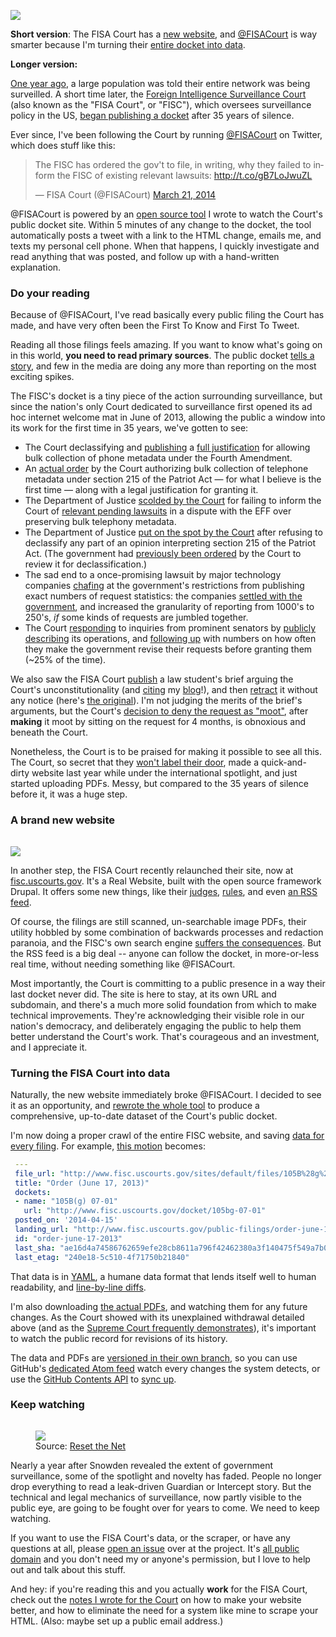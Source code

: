 <a href="https://twitter.com/fisacourt"><img src="https://konklone.com/assets/images/blog/fisacourt/fisc-twitter-2.png" class="border" /></a>

**Short version**: The FISA Court has a [new website](http://www.fisc.uscourts.gov/), and [@FISACourt](https://twitter.com/fisacourt) is way smarter because I'm turning their [entire docket into data](https://github.com/konklone/fisacourt/tree/docket/filings). 

**Longer version:**

[One year ago](https://www.eff.org/deeplinks/2014/05/snowden-anniversary), a large population was told their entire network was being surveilled. A short time later, the [Foreign Intelligence Surveillance Court](https://en.wikipedia.org/wiki/United_States_Foreign_Intelligence_Surveillance_Court) (also known as the "FISA Court", or "FISC"), which oversees surveillance policy in the US, [began publishing a docket](http://arstechnica.com/tech-policy/2013/06/for-the-first-time-secret-court-wont-block-release-of-nsa-opinion/) after 35 years of silence. 

Ever since, I've been following the Court by running [@FISACourt](https://twitter.com/fisacourt) on Twitter, which does stuff like this:

<blockquote class="twitter-tweet" lang="en"><p>The FISC has ordered the gov't to file, in writing, why they failed to inform the FISC of existing relevant lawsuits: <a href="http://t.co/gB7LoJwuZL">http://t.co/gB7LoJwuZL</a></p>— FISA Court (@FISACourt) <a href="https://twitter.com/FISACourt/statuses/447079362995974144">March 21, 2014</a></blockquote>
<script async src="//platform.twitter.com/widgets.js" charset="utf-8"></script>

@FISACourt is powered by an [open source tool](https://github.com/konklone/fisacourt) I wrote to watch the Court's public docket site. Within 5 minutes of any change to the docket, the tool automatically posts a tweet with a link to the HTML change, emails me, and texts my personal cell phone. When that happens, I quickly investigate and read anything that was posted, and follow up with a hand-written explanation.

### Do your reading

Because of @FISACourt, I've read basically every public filing the Court has made, and have very often been the First To Know and First To Tweet.

Reading all those filings feels amazing. If you want to know what's going on in this world, **you need to read primary sources**. The public docket [tells a story](https://gist.github.com/konklone/6314d7de4b1354e4a364), and few in the media are doing any more than reporting on the most exciting spikes.

The FISC's docket is a tiny piece of the action surrounding surveillance, but since the nation's only Court dedicated to surveillance first opened its ad hoc internet welcome mat in June of 2013, allowing the public a window into its work for the first time in 35 years, we've gotten to see:

* The Court declassifying and [publishing](https://twitter.com/FISACourt/status/459804652532686848) a [full justification](http://www.uscourts.gov/uscourts/courts/fisc/br14-01-opinion-order-140425.pdf) for allowing bulk collection of phone metadata under the Fourth Amendment.
* An [actual order](https://twitter.com/FISACourt/status/391250444049063936) by the Court authorizing bulk collection of telephone metadata under section 215 of the Patriot Act — for what I believe is the first time — along with a legal justification for granting it.
* The Department of Justice [scolded by the Court](https://twitter.com/FISACourt/status/447079362995974144) for failing to inform the Court of [relevant pending lawsuits](https://twitter.com/FISACourt/status/444186775100358656) in a dispute with the EFF over preserving bulk telephony metadata.
* The Department of Justice [put on the spot by the Court](https://twitter.com/FISACourt/status/403209352737062912) after refusing to declassify any part of an opinion interpreting section 215 of the Patriot Act. (The government had [previously been ordered](https://twitter.com/FISACourt/status/393737868675256322) by the Court to review it for declassification.)
* The sad end to a once-promising lawsuit by major technology companies [chafing](https://twitter.com/FISACourt/status/415273032563699712) at the government's restrictions from publishing exact numbers of request statistics: the companies [settled with the government](https://twitter.com/FISACourt/status/427942116845576192), and increased the granularity of reporting from 1000's to 250's, *if* some kinds of requests are jumbled together.
* The Court [responding](https://twitter.com/FISACourt/status/369824547010134018) to inquiries from prominent senators by [publicly describing](http://www.uscourts.gov/uscourts/courts/fisc/honorable-patrick-leahy.pdf) its operations, and [following up](http://www.uscourts.gov/uscourts/courts/fisc/ranking-member-grassley-letter-131011.pdf) with numbers on how often they make the government revise their requests before granting them (~25% of the time).

We also saw the FISA Court [publish](https://twitter.com/FISACourt/status/452174858705985536) a law student's brief arguing the Court's unconstitutionality (and [citing](https://twitter.com/konklone/status/452190149632610304) my [blog](https://konklone.com/post/the-door-to-the-fisa-court)!), and then [retract](https://twitter.com/FISACourt/status/453350951811022849) it without any notice (here's [the original](http://konklone.io/fisacourt/backup/2014-04-04-michael-walsh-motion-for-leave-to-file-amicus-brief.pdf)). I'm not judging the merits of the brief's arguments, but the Court's [decision to deny the request as "moot"](http://www.fisc.uscourts.gov/sites/default/files/Misc%2013-03%20Order-14.pdf), after **making** it moot by sitting on the request for 4 months, is obnoxious and beneath the Court.

Nonetheless, the Court is to be praised for making it possible to see all this. The Court, so secret that they [won't label their door](https://konklone.com/post/the-door-to-the-fisa-court), made a quick-and-dirty website last year while under the international spotlight, and just started uploading PDFs. Messy, but compared to the 35 years of silence before it, it was a huge step.

### A brand new website

<a href="http://www.fisc.uscourts.gov"><img src="https://konklone.com/assets/images/blog/fisacourt/fisc-header-2.png" class="border" style="padding-top: 15px" /></a>

In another step, the FISA Court recently relaunched their site, now at [fisc.uscourts.gov](http://www.fisc.uscourts.gov). It's a Real Website, built with the open source framework Drupal. It offers some new things, like their [judges](http://www.fisc.uscourts.gov/current-membership), [rules](http://www.fisc.uscourts.gov/rules-procedure), and even [an RSS feed](https://twitter.com/FISACourt/status/461587141265346560).

Of course, the filings are still scanned, un-searchable image PDFs, their utility hobbled by some combination of backwards processes and redaction paranoia, and the FISC's own search engine [suffers the consequences](http://www.fisc.uscourts.gov/search/node/surveillance). But the RSS feed is a big deal -- anyone can follow the docket, in more-or-less real time, without needing something like @FISACourt.

Most importantly, the Court is committing to a public presence in a way their last docket never did. The site is here to stay, at its own URL and subdomain, and there's a much more solid foundation from which to make technical improvements. They're acknowledging their visible role in our nation's democracy, and deliberately engaging the public to help them better understand the Court's work. That's courageous and an investment, and I appreciate it.

### Turning the FISA Court into data

Naturally, the new website immediately broke @FISACourt. I decided to see it as an opportunity, and [rewrote the whole tool](https://github.com/konklone/fisacourt/pull/15) to produce a comprehensive, up-to-date dataset of the Court's public docket.

I'm now doing a proper crawl of the entire FISC website, and saving [data for every filing](https://github.com/konklone/fisacourt/tree/docket/filings). For example, [this motion](http://www.fisc.uscourts.gov/public-filings/order-june-17-2013) becomes:

```yaml
 ---
 file_url: "http://www.fisc.uscourts.gov/sites/default/files/105B%28g%29%2007-01%20Order-1.pdf"
 title: "Order (June 17, 2013)"
 dockets:
 - name: "105B(g) 07-01"
   url: "http://www.fisc.uscourts.gov/docket/105bg-07-01"
 posted_on: '2014-04-15'
 landing_url: "http://www.fisc.uscourts.gov/public-filings/order-june-17-2013"
 id: "order-june-17-2013"
 last_sha: "ae16d4a74586762659efe28cb8611a796f42462380a3f140475f549a7b047cd8"
 last_etag: "240e18-5c510-4f71750b21840"

```

That data is in [YAML](https://en.wikipedia.org/wiki/YAML#Features), a humane data format that lends itself well to human readability, and [line-by-line diffs](https://github.com/konklone/fisacourt/commit/e15d2c6deca3456ccc0c453d23019187c00ac608#diff-79).

I'm also downloading [the actual PDFs](https://github.com/konklone/fisacourt/tree/docket/filings/pdfs), and watching them for any future changes. As the Court showed with its unexplained withdrawal detailed above (and as the [Supreme Court frequently demonstrates](http://www.nytimes.com/2014/05/25/us/final-word-on-us-law-isnt-supreme-court-keeps-editing.html?_r=0)), it's important to watch the public record for revisions of its history.

The data and PDFs are [versioned in their own branch](https://github.com/konklone/fisacourt/commits/docket), so you can use GitHub's [dedicated Atom feed](https://github.com/konklone/fisacourt/commits/docket.atom) watch every changes the system detects, or use the [GitHub Contents API](https://developer.github.com/v3/repos/contents/#get-contents) to [sync up](https://api.github.com/repos/konklone/fisacourt/contents/filings?ref=docket).

### Keep watching

<figure>
<a href="https://www.resetthenet.org"><img src="https://konklone.com/assets/images/blog/fisacourt/reset.png" class="border" style="padding-top: 15px" /></a>
<figcaption>Source: <a href="https://www.resetthenet.org" target="_blank">Reset the Net</a></figcaption>
</figure>

Nearly a year after Snowden revealed the extent of government surveillance, some of the spotlight and novelty has faded. People no longer drop everything to read a leak-driven Guardian or Intercept story. But the technical and legal mechanics of surveillance, now partly visible to the public eye, are going to be fought over for years to come. We need to keep watching.

If you want to use the FISA Court's data, or the scraper, or have any questions at all, please [open an issue](https://github.com/konklone/fisacourt/issues?state=open) over at the project. It's [all public domain](https://github.com/konklone/fisacourt/blob/master/LICENSE) and you don't need my or anyone's permission, but I love to help out and talk about this stuff.

And hey: if you're reading this and you actually **work** for the FISA Court, check out the [notes I wrote for the Court](https://github.com/konklone/fisacourt#a-note-to-the-fisc) on how to make your website better, and how to eliminate the need for a system like mine to scrape your HTML. (Also: maybe set up a public email address.)